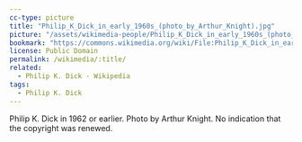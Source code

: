```yaml
---
cc-type: picture
title: "Philip_K_Dick_in_early_1960s_(photo_by_Arthur_Knight).jpg"
picture: "/assets/wikimedia-people/Philip_K_Dick_in_early_1960s_(photo_by_Arthur_Knight).jpg"
bookmark: "https://commons.wikimedia.org/wiki/File:Philip_K_Dick_in_early_1960s_(photo_by_Arthur_Knight).jpg"
license: Public Domain
permalink: /wikimedia/:title/
related:
  - Philip K. Dick - Wikipedia
tags:
  - Philip K. Dick
---
```

Philip K. Dick in 1962 or earlier. Photo by Arthur Knight. No indication that the copyright was renewed.